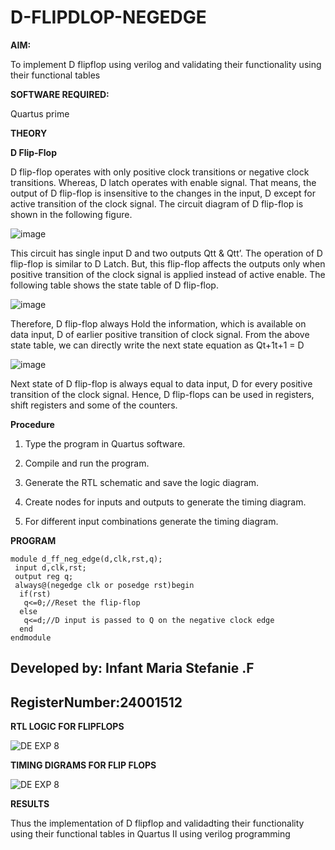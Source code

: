 # D-FLIPDLOP-NEGEDGE

**AIM:**

To implement  D flipflop using verilog and validating their functionality using their functional tables

**SOFTWARE REQUIRED:**

Quartus prime

**THEORY**

**D Flip-Flop**

D flip-flop operates with only positive clock transitions or negative clock transitions. Whereas, D latch operates with enable signal. That means, the output of D flip-flop is insensitive to the changes in the input, D except for active transition of the clock signal. The circuit diagram of D flip-flop is shown in the following figure.

![image](https://github.com/naavaneetha/D-FLIPDLOP-NEGEDGE/assets/154305477/48c81fe8-bc3f-40e7-95e2-519fc155ad51)

This circuit has single input D and two outputs Qtt & Qtt’. The operation of D flip-flop is similar to D Latch. But, this flip-flop affects the outputs only when positive transition of the clock signal is applied instead of active enable. The following table shows the state table of D flip-flop.

![image](https://github.com/naavaneetha/D-FLIPDLOP-NEGEDGE/assets/154305477/e5f3fda7-68ec-4a3a-a0a4-cf6f9cc4ab55)

Therefore, D flip-flop always Hold the information, which is available on data input, D of earlier positive transition of clock signal. From the above state table, we can directly write the next state equation as Qt+1t+1 = D

![image](https://github.com/naavaneetha/D-FLIPDLOP-NEGEDGE/assets/154305477/8592c0d8-2917-4142-91b9-d6c30dd891d2)

Next state of D flip-flop is always equal to data input, D for every positive transition of the clock signal. Hence, D flip-flops can be used in registers, shift registers and some of the counters.

**Procedure** 

1.	Type the program in Quartus software.

2.	Compile and run the program.

3.	Generate the RTL schematic and save the logic diagram.

4.	Create nodes for inputs and outputs to generate the timing diagram.

5.	For different input combinations generate the timing diagram.



**PROGRAM**
~~~
module d_ff_neg_edge(d,clk,rst,q);
 input d,clk,rst;
 output reg q;
 always@(negedge clk or posedge rst)begin
  if(rst)
   q<=0;//Reset the flip-flop
  else
   q<=d;//D input is passed to Q on the negative clock edge
  end
endmodule
~~~

## Developed by: Infant Maria Stefanie .F
## RegisterNumber:24001512


**RTL LOGIC FOR FLIPFLOPS**

![ DE  EXP 8](https://github.com/user-attachments/assets/4f4919bc-fc26-4328-b8a2-523de543cf2e)



**TIMING DIGRAMS FOR FLIP FLOPS**

![ DE EXP 8](https://github.com/user-attachments/assets/a12d81a4-3a22-4dcd-b550-8bf5e762d119)



**RESULTS**

Thus the implementation of D flipflop and validadting their functionality using their functional tables in Quartus II using verilog programming
